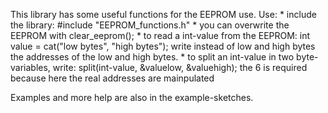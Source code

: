 This library has some useful functions for the EEPROM use.
Use:
    * include the library: #include "EEPROM_functions.h"
    * you can overwrite the EEPROM with clear_eeprom();
    * to read a int-value from the EEPROM: int value = cat("low bytes", "high bytes"); write instead of low and high bytes the addresses of the low and high bytes.
    * to split an int-value in two byte-variables, write: split(int-value, &valuelow, &valuehigh); the 6 is required because here the real addresses are mainpulated

Examples and more help are also in the example-sketches.
